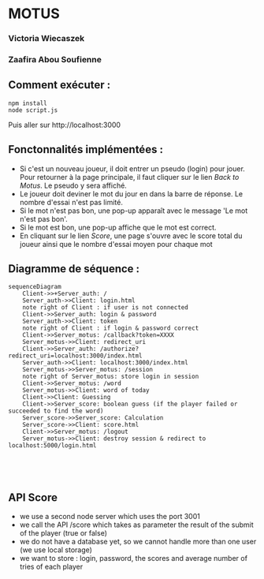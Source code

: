 # MOTUS

### Victoria Wiecaszek
### Zaafira Abou Soufienne

## Comment exécuter :
```
npm install
node script.js
```
Puis aller sur http://localhost:3000


## Fonctonnalités implémentées :

- Si c'est un nouveau joueur, il doit entrer un pseudo (login) pour jouer. Pour retourner à la page principale, il faut cliquer sur le lien *Back to Motus*. Le pseudo y sera affiché.
- Le joueur doit deviner le mot du jour en dans la barre de réponse. Le nombre d'essai n'est pas limité.
- Si le mot n'est pas bon, une pop-up apparaît avec le message 'Le mot n'est pas bon'.
- Si le mot est bon, une pop-up affiche que le mot est correct.
- En cliquant sur le lien *Score*, une page s'ouvre avec le score total du joueur ainsi que le nombre d'essai moyen pour chaque mot

## Diagramme de séquence :

```mermaid
sequenceDiagram
    Client->>+Server_auth: /
    Server_auth->>Client: login.html
    note right of Client : if user is not connected
    Client->>Server_auth: login & password
    Server_auth->>Client: token
    note right of Client : if login & password correct
    Client->>Server_motus: /callback?token=XXXX
    Server_motus->>Client: redirect_uri
    Client->>Server_auth: /authorize?redirect_uri=localhost:3000/index.html
    Server_auth->>Client: localhost:3000/index.html
    Server_motus->>Server_motus: /session
    note right of Server_motus: store login in session
    Client->>Server_motus: /word
    Server_motus->>Client: word of today
    Client->>Client: Guessing 
    Client->>Server_score: boolean guess (if the player failed or succeeded to find the word)
    Server_score->>Server_score: Calculation
    Server_score->>Client: score.html
    Client->>Server_motus: /logout
    Server_motus->>Client: destroy session & redirect to localhost:5000/login.html



            
```

## API Score
- we use a second node server which uses the port 3001 
- we call the API /score which takes as parameter the result of the submit of the player (true or false)
- we do not have a database yet, so we cannot handle more than one user (we use local storage)
- we want to store : login, password, the scores and average number of tries of each player

